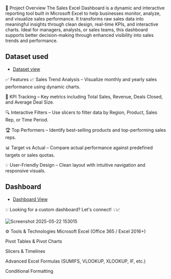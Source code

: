📌 Project Overview
The Sales Excel Dashboard is a dynamic and interactive reporting tool built in Microsoft Excel to help businesses monitor, analyze, and visualize sales performance. It transforms raw sales data into meaningful insights through clean design, real-time KPIs, and interactive charts. Ideal for managers, analysts, or sales teams, this dashboard supports better decision-making through enhanced visibility into sales trends and performance.
## Dataset used
- <a href="https://github.com/bipin744/Excel/blob/main/Chapter%20-%2010%20-%20End%20to%20End%20Project%20using%20Excel.xlsm">Dataset view</a>

✅ Features
📈 Sales Trend Analysis – Visualize monthly and yearly sales performance using dynamic charts.

🎯 KPI Tracking – Key metrics including Total Sales, Revenue, Deals Closed, and Average Deal Size.

🔍 Interactive Filters – Use slicers to filter data by Region, Product, Sales Rep, or Time Period.

🏆 Top Performers – Identify best-selling products and top-performing sales reps.

📊 Target vs Actual – Compare actual performance against predefined targets or sales quotas.

💡 User-Friendly Design – Clean layout with intuitive navigation and responsive visuals.
## Dashboard
- <a href="https://github.com/bipin744/Excel/blob/main/Screenshot%202025-05-22%20153015.png">Dashboard View</a>


💡 Looking for a custom dashboard? Let's connect! 💡📈

![Screenshot 2025-05-22 153015](https://github.com/user-attachments/assets/74e75cde-12ed-4217-ae59-812b19acdcdf)


⚙️ Tools & Technologies
Microsoft Excel (Office 365 / Excel 2016+)

Pivot Tables & Pivot Charts

Slicers & Timelines

Advanced Excel Formulas (SUMIFS, VLOOKUP, XLOOKUP, IF, etc.)

Conditional Formatting
